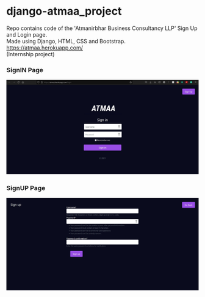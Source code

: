 # django-atmaa_project
Repo contains code of the 'Atmanirbhar Business Consultancy LLP' Sign Up and Login page.<br/>Made using Django, HTML, CSS and Bootstrap.<br/>https://atmaa.herokuapp.com/<br/>(Internship project)
### SignIN Page 
![local](https://github.com/prashant54singh/django-ATMAA-Web/blob/main/static/Screenshot%202022-09-26%20180602.jpg?raw=true)

### SignUP Page
![local](https://github.com/prashant54singh/django-ATMAA-Web/blob/main/static/Screenshot%202022-09-26%20180625.jpg?raw=true)
